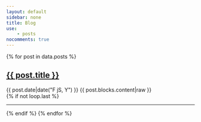 ```yaml
---
layout: default
sidebar: none
title: Blog
use:
    - posts
nocomments: true
---
```


{% for post in data.posts %}
    <article>
        <h1><a href="{{ site.url }}{{ post.url }}">{{ post.title }}</a></h1>
        <time>{{ post.date|date("F jS, Y") }}</time>
        {{ post.blocks.content|raw }}
    </article>
    {% if not loop.last %}<hr />{% endif %}
{% endfor %}

